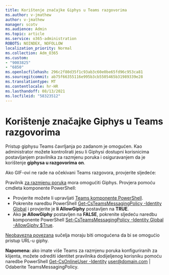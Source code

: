 ```yaml
---
title: Korištenje značajke Giphys u Teams razgovorima
ms.author: v-jmathew
author: v-jmathew
manager: scotv
ms.audience: Admin
ms.topic: article
ms.service: o365-administration
ROBOTS: NOINDEX, NOFOLLOW
localization_priority: Normal
ms.collection: Adm_O365
ms.custom:
- "9003825"
- "6850"
ms.openlocfilehash: 296c2f80d35f1c93ab3c60e0be65fd96c953ca81
ms.sourcegitcommit: ab75f66355116e995b3cb5505465b31989339e28
ms.translationtype: MT
ms.contentlocale: hr-HR
ms.lasthandoff: 08/13/2021
ms.locfileid: "58323512"
---
```

# <a name="using-giphys-in-teams-conversations"></a>Korištenje značajke Giphys u Teams razgovorima

Pristup giphysu Teams čavrljanja po zadanom je omogućen. Kao administrator možete kontrolirati jesu li Giphysi [](https://docs.microsoft.com/microsoftteams/messaging-policies-in-teams#messaging-policy-settings) dostupni korisnicima postavljanjem pravilnika za razmjenu poruka i osiguravanjem da je korištenje **giphysa u razgovorima** **on**.

Ako GIF-ovi ne rade na očekivani Teams razgovora, provjerite sljedeće:

Pravilnik [za razmjenu poruka](https://docs.microsoft.com/microsoftteams/messaging-policies-in-teams) mora omogućiti Giphys. Provjera pomoću cmdleta komponente PowerShell:

- Provjerite možete li upravljati [Teams komponente PowerShell](https://docs.microsoft.com/microsoftteams/teams-powershell-overview?view=o365-worldwide#manage-teams-with-powershell).
- Pokrenite naredbu PowerShell [Get-CsTeamsMessagingPolicy -Identity Global](https://docs.microsoft.com/powershell/module/skype/get-csteamsmessagingpolicy?view=skype-ps) i provjerite je **li AllowGiphy** postavljen na **TRUE**.
- Ako **je AllowGiphy** postavljen na **FALSE**, pokrenite sljedeću naredbu komponente PowerShell [Set-CsTeamsMessagingPolicy -Identity Global -AllowGiphy $True](https://docs.microsoft.com/powershell/module/skype/set-csteamsmessagingpolicy?view=skype-ps).

[Neobavezna povezana](https://docs.microsoft.com/deployoffice/privacy/optional-connected-experiences) sučelja moraju biti omogućena da bi se omogućio pristup URL-u giphy.

**Napomena:** ako imate više Teams za razmjenu poruka konfiguriranih za klijenta, možete odrediti identitet pravilnika dodijeljenog korisniku pomoću naredbe PowerShell [Get-CsOnlineUser -Identity](https://docs.microsoft.com/powershell/module/skype/get-csonlineuser?view=skype-ps) <user@domain.com> | Odaberite TeamsMessagingPolicy.
